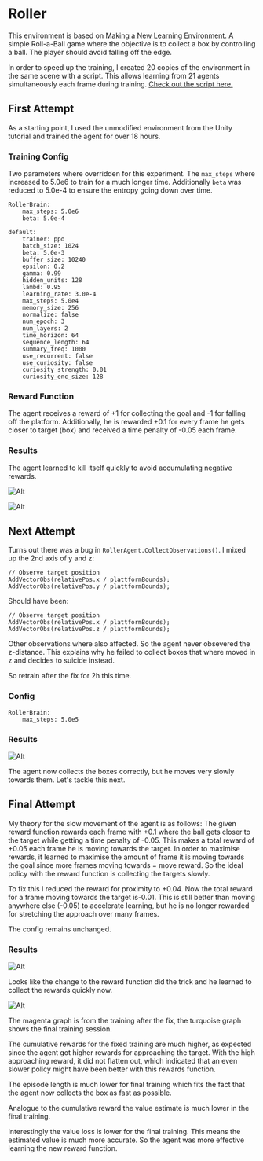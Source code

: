 # Roller

This environment is based on [Making a New Learning Environment](https://github.com/Unity-Technologies/ml-agents/blob/master/docs/Learning-Environment-Create-New.md). A simple Roll-a-Ball game where the objective is to collect a box by controlling a ball. The player should avoid falling off the edge.

In order to speed up the training, I created 20 copies of the environment in the same scene with a script. This allows learning from 21 agents simultaneously each frame during training. [Check out the script here.](../RL-unity-env/Assets/Shared/Scripts/EnvironmentCloner.cs)

## First Attempt

As a starting point, I used the unmodified environment from the Unity tutorial and trained the agent for over 18 hours.

### Training Config

Two parameters where overridden for this experiment. The `max_steps` where increased to 5.0e6 to train for a much longer time. Additionally `beta` was reduced to 5.0e-4 to ensure the entropy going down over time.

```
RollerBrain:
    max_steps: 5.0e6
    beta: 5.0e-4

default:
    trainer: ppo
    batch_size: 1024
    beta: 5.0e-3
    buffer_size: 10240
    epsilon: 0.2
    gamma: 0.99
    hidden_units: 128
    lambd: 0.95
    learning_rate: 3.0e-4
    max_steps: 5.0e4
    memory_size: 256
    normalize: false
    num_epoch: 3
    num_layers: 2
    time_horizon: 64
    sequence_length: 64
    summary_freq: 1000
    use_recurrent: false
    use_curiosity: false
    curiosity_strength: 0.01
    curiosity_enc_size: 128
```

### Reward Function

The agent receives a reward of +1 for collecting the goal and -1 for falling off the platform. Additionally, he is rewarded +0.1 for every frame he gets closer to target (box) and received a time penalty of -0.05 each frame.

### Results

The agent learned to kill itself quickly to avoid accumulating negative rewards.

![Alt](./images/Roller_first_attempt.gif "Record of agent performance after training")

![Alt](./images/Roller_first_attempt_graphs.PNG "TensorBoard graphs of training session")

## Next Attempt

Turns out there was a bug in `RollerAgent.CollectObservations()`. I mixed up the 2nd axis of y and z:
```
// Observe target position
AddVectorObs(relativePos.x / plattformBounds);
AddVectorObs(relativePos.y / plattformBounds);
```
Should have been:
```
// Observe target position
AddVectorObs(relativePos.x / plattformBounds);
AddVectorObs(relativePos.z / plattformBounds);
```
Other observations where also affected. So the agent never obsevered the z-distance. This explains why he failed to collect boxes that where moved in z and decides to suicide instead.

So retrain after the fix for 2h this time.

### Config

```
RollerBrain:
    max_steps: 5.0e5
```

### Results

![Alt](./images/Roller_fixed.gif "Record of agent performance after training after fix")

The agent now collects the boxes correctly, but he moves very slowly towards them. Let's tackle this next.

## Final Attempt

My theory for the slow movement of the agent is as follows: The given reward function rewards each frame with +0.1 where the ball gets closer to the target while getting a time penalty of -0.05. This makes a total reward of +0.05 each frame he is moving towards the target. In order to maximise rewards, it learned to maximise the amount of frame it is moving towards the goal since more frames moving towards = move reward. So the ideal policy with the reward function is collecting the targets slowly.

To fix this I reduced the reward for proximity to +0.04. Now the total reward for a frame moving towards the target is-0.01. This is still better than moving anywhere else (-0.05) to accelerate learning, but he is no longer rewarded for stretching the approach over many frames. 

The config remains unchanged.

### Results

![Alt](./images/Roller_final.gif "Record of agent performance after final training")

Looks like the change to the reward function did the trick and he learned to collect the rewards quickly now.

![Alt](./images/Roller_graphs.PNG "Tensorboard graphs of the last two training sessions")

The magenta graph is from the training after the fix, the turquoise graph shows the final training session.

The cumulative rewards for the fixed training are much higher, as expected since the agent got higher rewards for approaching the target. With the high approaching reward, it did not flatten out, which indicated that an even slower policy might have been better with this rewards function.

The episode length is much lower for final training which fits the fact that the agent now collects the box as fast as possible.

Analogue to the cumulative reward the value estimate is much lower in the final training.

Interestingly the value loss is lower for the final training. This means the estimated value is much more accurate. So the agent was more effective learning the new reward function. 